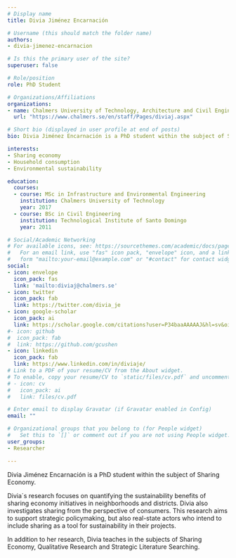 ```yaml
---
# Display name
title: Divia Jiménez Encarnación

# Username (this should match the folder name)
authors:
- divia-jimenez-encarnacion

# Is this the primary user of the site?
superuser: false

# Role/position
role: PhD Student

# Organizations/Affiliations
organizations:
- name: Chalmers University of Technology, Architecture and Civil Engineering, Building Technology, Sustainable Building
  url: "https://www.chalmers.se/en/staff/Pages/diviaj.aspx"

# Short bio (displayed in user profile at end of posts)
bio: Divia Jiménez Encarnación is a PhD student within the subject of Sharing Economy.

interests:
- Sharing economy
- Household consumption
- Environmental sustainability

education:
  courses:
  - course: MSc in Infrastructure and Environmental Engineering
    institution: Chalmers University of Technology
    year: 2017
  - course: BSc in Civil Engineering
    institution: Technological Institute of Santo Domingo
    year: 2011

# Social/Academic Networking
# For available icons, see: https://sourcethemes.com/academic/docs/page-builder/#icons
#   For an email link, use "fas" icon pack, "envelope" icon, and a link in the
#   form "mailto:your-email@example.com" or "#contact" for contact widget.
social:
- icon: envelope
  icon_pack: fas
  link: 'mailto:diviaj@chalmers.se'
- icon: twitter
  icon_pack: fab
  link: https://twitter.com/divia_je
- icon: google-scholar
  icon_pack: ai
  link: https://scholar.google.com/citations?user=P34baaAAAAAJ&hl=sv&oi=ao
#- icon: github
#  icon_pack: fab
#  link: https://github.com/gcushen
- icon: linkedin
  icon_pack: fab
  link: https://www.linkedin.com/in/diviaje/
# Link to a PDF of your resume/CV from the About widget.
# To enable, copy your resume/CV to `static/files/cv.pdf` and uncomment the lines below.
# - icon: cv
#   icon_pack: ai
#   link: files/cv.pdf

# Enter email to display Gravatar (if Gravatar enabled in Config)
email: ""

# Organizational groups that you belong to (for People widget)
#   Set this to `[]` or comment out if you are not using People widget.
user_groups:
- Researcher

---
```


Divia Jiménez Encarnación is a PhD student within the subject of Sharing Economy. 

Divia´s research focuses on quantifying the sustainability benefits of sharing economy initiatives in neighborhoods and districts. Divia also investigates sharing from the perspective of consumers. This research aims to support strategic policymaking, but also real-state actors who intend to include sharing as a tool for sustainability in their projects. 

In addition to her research, Divia teaches in the subjects of Sharing Economy, Qualitative Research and Strategic Literature Searching.
